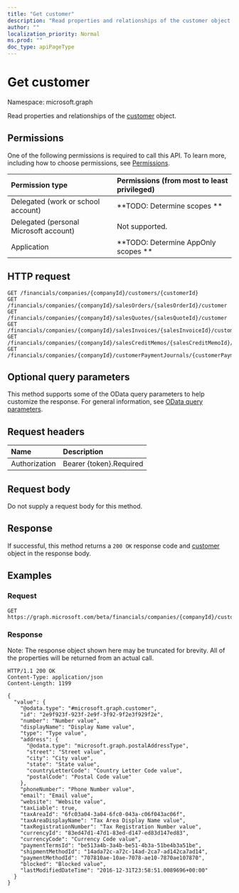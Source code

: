 ```yaml
---
title: "Get customer"
description: "Read properties and relationships of the customer object."
author: ""
localization_priority: Normal
ms.prod: ""
doc_type: apiPageType
---
```


# Get customer

Namespace: microsoft.graph

Read properties and relationships of the [customer](../resources/customer.md) object.

## Permissions
One of the following permissions is required to call this API. To learn more, including how to choose permissions, see [Permissions](/concepts/permissions-reference.md).

|Permission type|Permissions (from most to least privileged)|
|:---|:---|
|Delegated (work or school account)|**TODO: Determine scopes **|
|Delegated (personal Microsoft account)|Not supported.|
|Application|**TODO: Determine AppOnly scopes **|

## HTTP request
<!-- {
  "blockType": "ignored"
}
-->
``` http
GET /financials/companies/{companyId}/customers/{customerId}
GET /financials/companies/{companyId}/salesOrders/{salesOrderId}/customer
GET /financials/companies/{companyId}/salesQuotes/{salesQuoteId}/customer
GET /financials/companies/{companyId}/salesInvoices/{salesInvoiceId}/customer
GET /financials/companies/{companyId}/salesCreditMemos/{salesCreditMemoId}/customer
GET /financials/companies/{companyId}/customerPaymentJournals/{customerPaymentJournalId}/customerPayments/{customerPaymentId}/customer
```

## Optional query parameters
This method supports some of the OData query parameters to help customize the response. For general information, see [OData query parameters](/graph/query-parameters).

## Request headers
|Name|Description|
|:---|:---|
|Authorization|Bearer {token}.Required|

## Request body
Do not supply a request body for this method.

## Response
If successful, this method returns a `200 OK` response code and [customer](../resources/customer.md) object in the response body.

## Examples

### Request
<!-- {
  "blockType": "request",
  "name": "get_customer"
}
-->
``` http
GET https://graph.microsoft.com/beta/financials/companies/{companyId}/customers/{customerId}
```

### Response
Note: The response object shown here may be truncated for brevity. All of the properties will be returned from an actual call.
<!-- {
  "blockType": "response",
  "truncated": true,
  "@odata.type": "microsoft.graph.customer"
}
-->
``` http
HTTP/1.1 200 OK
Content-Type: application/json
Content-Length: 1199

{
  "value": {
    "@odata.type": "#microsoft.graph.customer",
    "id": "2e9f923f-923f-2e9f-3f92-9f2e3f929f2e",
    "number": "Number value",
    "displayName": "Display Name value",
    "type": "Type value",
    "address": {
      "@odata.type": "microsoft.graph.postalAddressType",
      "street": "Street value",
      "city": "City value",
      "state": "State value",
      "countryLetterCode": "Country Letter Code value",
      "postalCode": "Postal Code value"
    },
    "phoneNumber": "Phone Number value",
    "email": "Email value",
    "website": "Website value",
    "taxLiable": true,
    "taxAreaId": "6fc03a04-3a04-6fc0-043a-c06f043ac06f",
    "taxAreaDisplayName": "Tax Area Display Name value",
    "taxRegistrationNumber": "Tax Registration Number value",
    "currencyId": "83ed47d1-47d1-83ed-d147-ed83d147ed83",
    "currencyCode": "Currency Code value",
    "paymentTermsId": "be513a4b-3a4b-be51-4b3a-51be4b3a51be",
    "shipmentMethodId": "14ada72c-a72c-14ad-2ca7-ad142ca7ad14",
    "paymentMethodId": "707810ae-10ae-7078-ae10-7870ae107870",
    "blocked": "Blocked value",
    "lastModifiedDateTime": "2016-12-31T23:58:51.0089696+00:00"
  }
}
```

